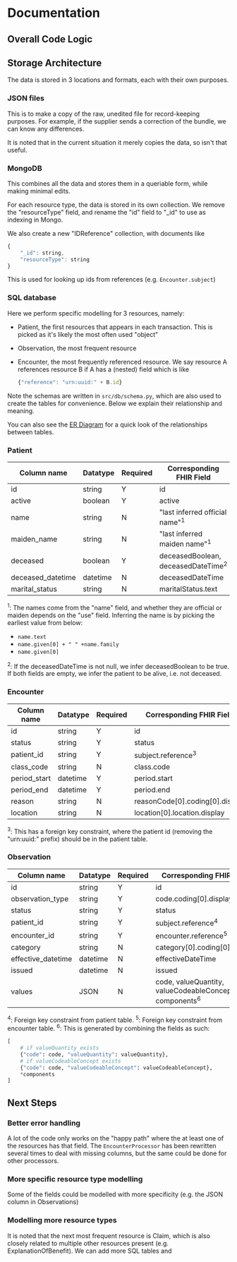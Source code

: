 # Documentation

## Overall Code Logic

## Storage Architecture

The data is stored in 3 locations and formats, each with their own purposes.

### JSON files

This is to make a copy of the raw, unedited file for record-keeping purposes. For example, if the supplier sends a correction of the bundle, we can know any differences.

It is noted that in the current situation it merely copies the data, so isn't that useful.

### MongoDB

This combines all the data and stores them in a queriable form, while making minimal edits.

For each resource type, the data is stored in its own collection. We remove the "resourceType" field, and rename the "id" field to "\_id" to use as indexing in Mongo.

We also create a new "IDReference" collection, with documents like

```javascript
{
    "_id": string,
    "resourceType": string
}
```

This is used for looking up ids from references (e.g. `Encounter.subject`)

### SQL database

Here we perform specific modelling for 3 resources, namely:

-   Patient, the first resources that appears in each transaction. This is picked as it's likely the most often used "object"
-   Observation, the most frequent resource
-   Encounter, the most frequently referenced resource. We say resource A references resource B if A has a (nested) field which is like

    ```javascript
    {"reference": "urn:uuid:" + B.id}
    ```

Note the schemas are written in `src/db/schema.py`, which are also used to create the tables for convenience. Below we explain their relationship and meaning.

You can also see the [ER Diagram](ERDiagram.md) for a quick look of the relationships between tables.

### Patient

| Column name       | Datatype | Required | Corresponding FHIR Field                      |
| ----------------- | -------- | -------- | --------------------------------------------- |
| id                | string   | Y        | id                                            |
| active            | boolean  | Y        | active                                        |
| name              | string   | N        | "last inferred official name"<sup>1</sup>     |
| maiden_name       | string   | N        | "last inferred maiden name"<sup>1</sup>       |
| deceased          | boolean  | Y        | deceasedBoolean, deceasedDateTime<sup>2</sup> |
| deceased_datetime | datetime | N        | deceasedDateTime                              |
| marital_status    | string   | N        | maritalStatus.text                            |

<sup>1</sup>: The names come from the "name" field, and whether they are official or maiden depends on the "use" field. Inferring the name is by picking the earliest value from below:

-   `name.text`
-   `name.given[0] + " " +name.family`
-   `name.given[0]`

<sup>2</sup>: If the deceasedDateTime is not null, we infer deceasedBoolean to be true. If both fields are empty, we infer the patient to be alive, i.e. not deceased.

### Encounter

| Column name  | Datatype | Required | Corresponding FHIR Field        |
| ------------ | -------- | -------- | ------------------------------- |
| id           | string   | Y        | id                              |
| status       | string   | Y        | status                          |
| patient_id   | string   | Y        | subject.reference<sup>3</sup>   |
| class_code   | string   | N        | class.code                      |
| period_start | datetime | Y        | period.start                    |
| period_end   | datetime | Y        | period.end                      |
| reason       | string   | N        | reasonCode[0].coding[0].display |
| location     | string   | N        | location[0].location.display    |

<sup>3</sup>: This has a foreign key constraint, where the patient id (removing the "urn:uuid:" prefix) should be in the patient table.

### Observation

| Column name        | Datatype | Required | Corresponding FHIR Field                                          |
| ------------------ | -------- | -------- | ----------------------------------------------------------------- |
| id                 | string   | Y        | id                                                                |
| observation_type   | string   | Y        | code.coding[0].display                                            |
| status             | string   | Y        | status                                                            |
| patient_id         | string   | Y        | subject.reference<sup>4</sup>                                     |
| encounter_id       | string   | Y        | encounter.reference<sup>5</sup>                                   |
| category           | string   | N        | category[0].coding[0].display                                     |
| effective_datetime | datetime | N        | effectiveDateTime                                                 |
| issued             | datetime | N        | issued                                                            |
| values             | JSON     | N        | code, valueQuantity, valueCodeableConcept, components<sup>6</sup> |

<sup>4</sup>: Foreign key constraint from patient table.
<sup>5</sup>: Foreign key constraint from encounter table.
<sup>6</sup>: This is generated by combining the fields as such:

```python
[
    # if valueQuantity exists
    {"code": code, "valueQuantity": valueQuantity},
    # if valueCodeableConcept exists
    {"code": code, "valueCodeableConcept": valueCodeableConcept},
    *components
]
```

## Next Steps

### Better error handling

A lot of the code only works on the "happy path" where the at least one of the resources has that field. The `EncounterProcessor` has been rewritten several times to deal with missing columns, but the same could be done for other processors.

### More specific resource type modelling

Some of the fields could be modelled with more specificity (e.g. the JSON column in Observations)

### Modelling more resource types

It is noted that the next most frequent resource is Claim, which is also closely related to multiple other resources present (e.g. ExplanationOfBenefit). We can add more SQL tables and
